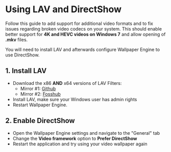 # Using LAV and DirectShow
Follow this guide to add support for additional video formats and to fix issues regarding broken video codecs on your system. This should enable better support for **4K and HEVC videos on Windows 7** and allow opening of **.mkv** files.

You will need to install LAV and afterwards configure Wallpaper Engine to use DirectShow.

## 1. Install LAV
* Download the x86 **AND** x64 versions of LAV Filters:
  * Mirror #1: [Github](https://github.com/Nevcairiel/LAVFilters/releases)
  * Mirror #2: [Fosshub](https://www.fosshub.com/LAV-Filters.html)
* Install LAV, make sure your Windows user has admin rights
* Restart Wallpaper Engine.

## 2. Enable DirectShow
* Open the Wallpaper Engine settings and navigate to the "General" tab
* Change the **Video framework** option to **Prefer DirectShow**
* Restart the application and try using your video wallpaper again
